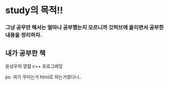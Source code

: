 # study의 목적!!

<h3>그냥 공무만 해서는 얼마나 공부했는지 모르니까 깃허브에 올리면서 공부한 내용을 정리하자. </h3>

<h2> 내가 공부한 책 </h2>
<span> 윤성우의 열혈 c++ 프로그래밍 </span>

<p></p>
<p></p>
<a> ps. 여기 꾸미는거 html로 하는거였다니..
